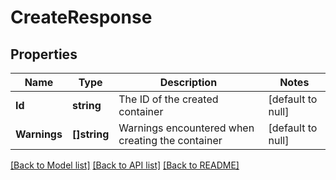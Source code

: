 # CreateResponse

## Properties
Name | Type | Description | Notes
------------ | ------------- | ------------- | -------------
**Id** | **string** | The ID of the created container | [default to null]
**Warnings** | **[]string** | Warnings encountered when creating the container | [default to null]

[[Back to Model list]](../README.md#documentation-for-models) [[Back to API list]](../README.md#documentation-for-api-endpoints) [[Back to README]](../README.md)


